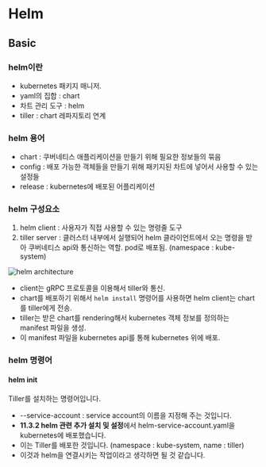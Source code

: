 # Helm

## Basic

### helm이란

* kubernetes 패키지 매니저.
* yaml의 집합 : chart
* 차트 관리 도구 : helm
* tiller : chart 레파지토리 연계

### helm 용어

* chart : 쿠버네티스 애플리케이션을 만들기 위해 필요한 정보들의 묶음
* config : 배포 가능한 객체들을 만들기 위해 패키지된 차트에 넣어서 사용할 수 있는 설정들
* release : kubernetes에 배포된 어플리케이션

### helm 구성요소

1. helm client : 사용자가 직접 사용할 수 있는 명령줄 도구
2. tiller server : 클러스터 내부에서 실행되어 helm 클라이언트에서 오는 명령을 받아 쿠버네티스 api와 통신하는 역할. pod로 배포됨. (namespace : kube-system)

![helm architecture](https://sktelecom-oslab.github.io/Virtualization-Software-Lab/assets/img/helm-architecture.png)

* client는 gRPC 프로토콜을 이용해서 tiller와 통신.
* chart를 배포하기 위해서 `helm install` 명령어를 사용하면 helm client는 chart를 tiller에게 전송.
* tiller는 받은 chart를 rendering해서 kubernetes 객체 정보를 정의하는 manifest 파일을 생성.
* 이 manifest 파일을 kubernetes api를 통해 kubernetes 위에 배포.

### helm 명령어

#### helm init

Tiller를 설치하는 명령어입니다.

* --service-account : service account의 이름을 지정해 주는 것입니다.
* **11.3.2 helm 관련 추가 설치 및 설정**에서 helm-service-account.yaml을 kubernetes에 배포했습니다.
* 이는 Tiller를 배포한 것입니다. (namespace : kube-system, name : tiller)
* 이것과 helm을 연결시키는 작업이라고 생각하면 될 것 같습니다.

